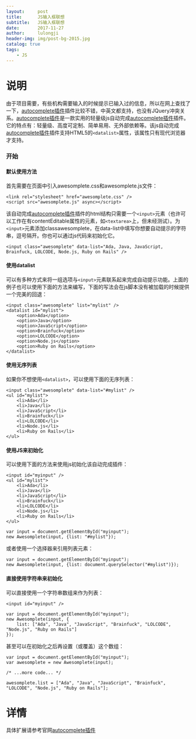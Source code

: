 ```yaml
---
layout:     post
title:      JS输入框联想
subtitle:   JS输入框联想
date:       2017-11-27
author:     lulongji
header-img: img/post-bg-2015.jpg
catalog: true
tags:
    - JS
---
```


# 说明
由于项目需要，有些机构需要输入的时候提示已输入过的信息，所以在网上查找了一下，[autocomplete插件](http://www.htmleaf.com/jQuery/Form/201502251419.html)插件比较不错，中英文都支持，也没有JQuery冲突关系。[autocomplete插件](http://www.htmleaf.com/jQuery/Form/201502251419.html)是一款实用的轻量级js自动完成[autocomplete插件](http://www.htmleaf.com/jQuery/Form/201502251419.html)插件。它的特点有：轻量级、高度可定制、简单易用、无外部依赖等。该js自动完成[autocomplete插件](http://www.htmleaf.com/jQuery/Form/201502251419.html)插件支持HTML5的```<datalist>```属性，该属性只有现代浏览器才支持。

### 开始

#### 默认使用方法
首先需要在页面中引入awesomplete.css和awesomplete.js文件：

    <link rel="stylesheet" href="awesomplete.css" />
    <script src="awesomplete.js" async></script>   

该自动完成[autocomplete插件](http://www.htmleaf.com/jQuery/Form/201502251419.html)插件的html结构只需要一个```<input>```元素（也许可以工作在有contentEditable属性的元素，如```<textarea>```上，但未经测试）。为```<input>```元素添加classawesomplete，在data-list中填写你想要自动提示的字符串，逗号隔开。你也可以通过js代码来初始化它。

    <input class="awesomplete" data-list="Ada, Java, JavaScript, Brainfuck, LOLCODE, Node.js, Ruby on Rails" /> 

#### 使用datalist
可以有多种方式来将一组选项与```<input>```元素联系起来完成自动提示功能。上面的例子也可以使用下面的方法来编写，下面的写法会在js脚本没有被加载的时候提供一个完美的回退：

    <input class="awesomplete" list="mylist" />
    <datalist id="mylist">
        <option>Ada</option>
        <option>Java</option>
        <option>JavaScript</option>
        <option>Brainfuck</option>
        <option>LOLCODE</option>
        <option>Node.js</option>
        <option>Ruby on Rails</option>
    </datalist>      

#### 使用无序列表
如果你不想使用```<datalist>```，可以使用下面的无序列表：

    <input class="awesomplete" data-list="#mylist" />
    <ul id="mylist">
        <li>Ada</li>
        <li>Java</li>
        <li>JavaScript</li>
        <li>Brainfuck</li>
        <li>LOLCODE</li>
        <li>Node.js</li>
        <li>Ruby on Rails</li>
    </ul>       

#### 使用JS来初始化
可以使用下面的方法来使用js初始化该自动完成插件：

    <input id="myinput" />
    <ul id="mylist">
        <li>Ada</li>
        <li>Java</li>
        <li>JavaScript</li>
        <li>Brainfuck</li>
        <li>LOLCODE</li>
        <li>Node.js</li>
        <li>Ruby on Rails</li>
    </ul> 

    var input = document.getElementById("myinput");
    new Awesomplete(input, {list: "#mylist"});  

或者使用一个选择器来引用列表元素：

    var input = document.getElementById("myinput");
    new Awesomplete(input, {list: document.querySelector("#mylist")});    

#### 直接使用字符串来初始化 

可以直接使用一个字符串数组来作为列表：

    <input id="myinput" />

    var input = document.getElementById("myinput");
    new Awesomplete(input, {
        list: ["Ada", "Java", "JavaScript", "Brainfuck", "LOLCODE", "Node.js", "Ruby on Rails"]
    });                    

甚至可以在初始化之后再设置（或覆盖）这个数组：

    var input = document.getElementById("myinput");
    var awesomplete = new Awesomplete(input);
    
    /* ...more code... */
    
    awesomplete.list = ["Ada", "Java", "JavaScript", "Brainfuck", "LOLCODE", "Node.js", "Ruby on Rails"];  

# 详情

具体扩展请参考官网[autocomplete插件](http://www.htmleaf.com/jQuery/Form/201502251419.html)






